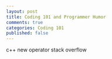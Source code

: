 ```yaml
---
layout: post
title: Coding 101 and Programmer Humor
comments: true
categories: Coding 101
published: false
---
```


c++ new operator stack overflow
